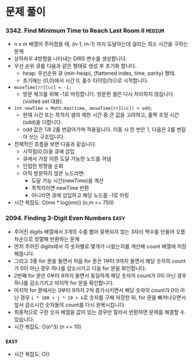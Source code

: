 # 문제 풀이

### 3342. Find Minimum Time to Reach Last Room II ```MEDIUM```
- n x m 배열이 주어졌을 때, (n-1, m-1) 까지 도달하는데 걸리는 최소 시간을 구하는 문제
- 상하좌우 4방향을 나타내는 DIRS 변수를 생성합니다.
- 우선 순위 큐를 다음과 같은 형태로 생성 후 초기화 합니다.
  + heap: 우선순위 큐 (min-heap), (flattened index, time, parity) 형태.
  + 초기에는 (0,0)에서 시간 0, 홀수 타이밍(1)으로 시작합니다.
- `moveTime[rr][cc] = -1;`
  + 방문 체크를 위해 -1로 마킹합니다. 방문한 셀은 다시 처리하지 않습니다 (visited set 대용).
- `int newTime = Math.max(time, moveTime[rr][cc]) + odd;`
  + 현재 시간 또는 목적지 셀의 제한 시간 중 큰 값을 고려하고, 홀짝 조정 시간(odd)을 더합니다.
  + odd 값은 1과 2를 번갈아가며 적용됩니다. 이동 시 한 번은 1, 다음은 2를 번갈아 쓰는 구조입니다.
- 전체적인 흐름을 보면 다음과 같습니다.
  + 시작점(0,0)을 큐에 삽입
  + 큐에서 가장 이른 도달 가능한 노드를 꺼냄
  + 인접한 방향을 순회
  + 아직 방문하지 않은 노드라면:
    - 도달 가능 시간(newTime)을 계산
    - 목적지라면 newTime 반환
    - 아니라면 큐에 삽입하고 해당 노드를 -1로 마킹
- 시간 복잡도: O(mn * log(mn)) (n,m <= 750)

### 2094. Finding 3-Digit Even Numbers ```EASY```
- 주어진 digits 배열에서 3개의 수를 뽑아 중복되지 않는 3자리 짝수를 만들어 오름차순으로 정렬해 반환하는 문제
- 먼저 주어진 digits에서 각 숫자별로 몇개가 나왔는지를 계산해 count 배열에 저장해둡니다.
- 그리고 3중 for 문을 돌면서 처음 for 문은 1부터 9까지 돌면서 해당 숫자의 count 가 0이 아닌 경우 하나를 감소시키고 다음 for 문을 확인합니다. 
- 2번째 for 문은 0부터 9까지 돌면서 동일하게 해당 숫자의 count가 0이 아닌 경우 하나를 감소기키고 마지막 for 문을 확인합니다.
- 마지막 for 문에서는 0부터 9까지 2씩 증가시키면서 해당 숫자의 count가 0이 아닌 경우 `i * 100 + j * 10 + k`로 숫자를 구해 저장한 뒤, for 문을 빠져나오면서 앞서 감소시킨 숫자들의 count를 다시 원복시킵니다.
- 최종적으로 구한 숫자 배열을 값이 있는 경우만 잘라서 반환하면 문제를 해결할 수 있습니다.
- 시간 복잡도: O(n^3) (n <= 10)

### ```EASY```
- 시간 복잡도: O()

